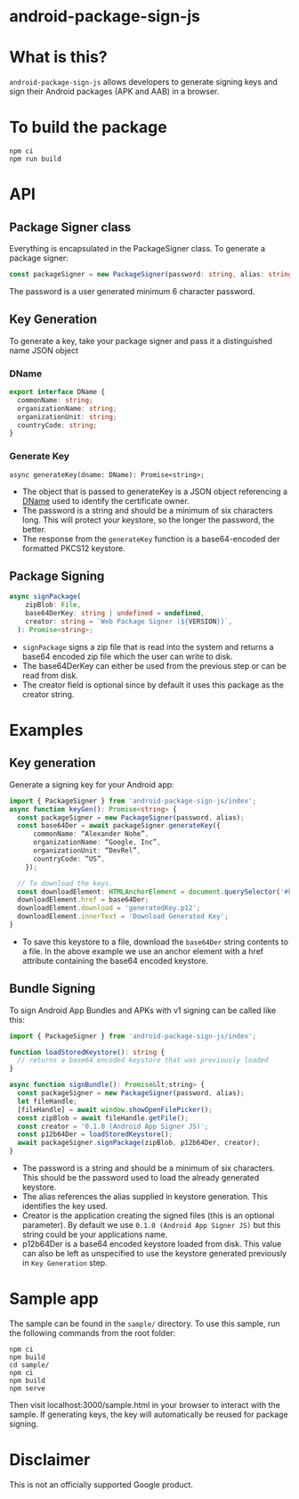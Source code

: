 # android-package-sign-js

# What is this?

`android-package-sign-js` allows developers to generate signing keys and sign their Android packages (APK and AAB) in a browser.

# To build the package

```
npm ci
npm run build
```

# API

## Package Signer class

Everything is encapsulated in the PackageSigner class. To generate a package signer:

```typescript
const packageSigner = new PackageSigner(password: string, alias: string = 'android');
```

The password is a user generated minimum 6 character password.

## Key Generation

To generate a key, take your package signer and pass it a distinguished name JSON object

### DName

```typescript
export interface DName {
  commonName: string;
  organizationName: string;
  organizationUnit: string;
  countryCode: string;
}
```

### Generate Key

```typescipt
async generateKey(dname: DName): Promise<string>;
```

- The object that is passed to generateKey is a JSON object referencing a [DName](https://knowledge.digicert.com/generalinformation/INFO1745.html) used to identify the certificate owner.
- The password is a string and should be a minimum of six characters long. This will protect your keystore, so the longer the password, the better.
- The response from the `generateKey` function is a base64-encoded der formatted PKCS12 keystore.

## Package Signing

```typescript
async signPackage(
    zipBlob: File,
    base64DerKey: string | undefined = undefined,
    creator: string = `Web Package Signer (${VERSION})`,
  ): Promise<string>;
```

- `signPackage` signs a zip file that is read into the system and returns a base64 encoded zip file which the user can write to disk.
- The base64DerKey can either be used from the previous step or can be read from disk.
- The creator field is optional since by default it uses this package as the creator string.

# Examples

## Key generation

Generate a signing key for your Android app:

```typescript
import { PackageSigner } from 'android-package-sign-js/index';
async function keyGen(): Promise<string> {
  const packageSigner = new PackageSigner(password, alias);
  const base64Der = await packageSigner.generateKey({
      commonName: “Alexander Nohe”,
      organizationName: “Google, Inc”,
      organizationUnit: “DevRel”,
      countryCode: “US”,
    });

  // To download the keys.
  const downloadElement: HTMLAnchorElement = document.querySelector('#key-gen-results');
  downloadElement.href = base64Der;
  downloadElement.download = 'generatedKey.p12';
  downloadElement.innerText = 'Download Generated Key';
}

```

- To save this keystore to a file, download the `base64Der` string contents to a file. In the above example we use an anchor element with a href attribute containing the base64 encoded keystore.

## Bundle Signing

To sign Android App Bundles and APKs with v1 signing can be called like this:

```typescript
import { PackageSigner } from 'android-package-sign-js/index';

function loadStoredKeystore(): string {
  // returns a base64 encoded keystore that was previously loaded
}

async function signBundle(): Promise&lt;string> {
  const packageSigner = new PackageSigner(password, alias);
  let fileHandle;
  [fileHandle] = await window.showOpenFilePicker();
  const zipBlob = await fileHandle.getFile();
  const creator = '0.1.0 (Android App Signer JS)';
  const p12b64Der = loadStoredKeystore();
  await packageSigner.signPackage(zipBlob, p12b64Der, creator);
}

```

- The password is a string and should be a minimum of six characters. This should be the password used to load the already generated keystore.
- The alias references the alias supplied in keystore generation. This identifies the key used.
- Creator is the application creating the signed files (this is an optional parameter). By default we use `0.1.0 (Android App Signer JS)` but this string could be your applications name.
- p12b64Der is a base64 encoded keystore loaded from disk. This value can also be left as unspecified to use the keystore generated previously in `Key Generation` step.

# Sample app

The sample can be found in the `sample/` directory. To use this sample, run the following commands from the root folder:

```
npm ci
npm build
cd sample/
npm ci
npm build
npm serve
```

Then visit localhost:3000/sample.html in your browser to interact with the sample. If generating keys, the key will automatically be reused for package signing.

# Disclaimer

This is not an officially supported Google product.
